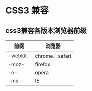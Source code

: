 # CSS3 兼容

## css3兼容各版本浏览器前缀

| 前缀     | 浏览器         |
| -------- | -------------- |
| -webkit- | chrome、safari |
| -moz-    | firefox        |
| -o-      | opera          |
| -ms-     | IE             |

